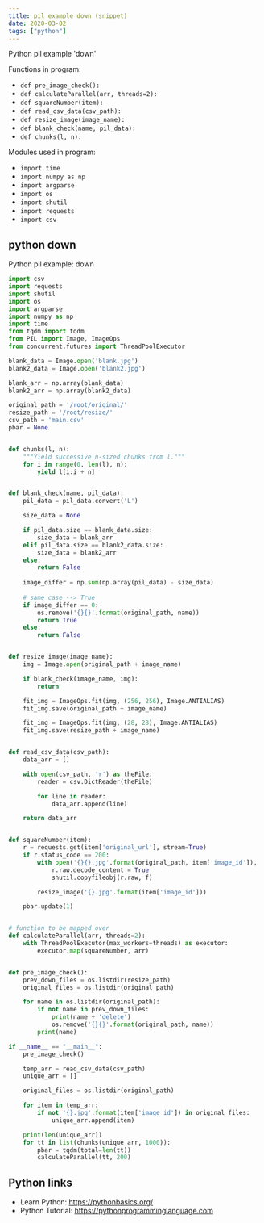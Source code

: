 ```yaml
---
title: pil example down (snippet)
date: 2020-03-02
tags: ["python"]
---
```

Python pil example 'down'

Functions in program: 
* `def pre_image_check():`
* `def calculateParallel(arr, threads=2):`
* `def squareNumber(item):`
* `def read_csv_data(csv_path):`
* `def resize_image(image_name):`
* `def blank_check(name, pil_data):`
* `def chunks(l, n):`

Modules used in program: 
* `import time`
* `import numpy as np`
* `import argparse`
* `import os`
* `import shutil`
* `import requests`
* `import csv`

## python down

Python pil example: down

```python
import csv
import requests
import shutil
import os
import argparse
import numpy as np
import time
from tqdm import tqdm
from PIL import Image, ImageOps
from concurrent.futures import ThreadPoolExecutor

blank_data = Image.open('blank.jpg')
blank2_data = Image.open('blank2.jpg')

blank_arr = np.array(blank_data)
blank2_arr = np.array(blank2_data)

original_path = '/root/original/'
resize_path = '/root/resize/'
csv_path = 'main.csv'
pbar = None


def chunks(l, n):
    """Yield successive n-sized chunks from l."""
    for i in range(0, len(l), n):
        yield l[i:i + n]


def blank_check(name, pil_data):
    pil_data = pil_data.convert('L')

    size_data = None 

    if pil_data.size == blank_data.size:
        size_data = blank_arr
    elif pil_data.size == blank2_data.size:
        size_data = blank2_arr
    else:
        return False
    
    image_differ = np.sum(np.array(pil_data) - size_data)
    
    # same case --> True
    if image_differ == 0:
        os.remove('{}{}'.format(original_path, name))
        return True
    else:
        return False


def resize_image(image_name):
    img = Image.open(original_path + image_name)

    if blank_check(image_name, img):
        return 

    fit_img = ImageOps.fit(img, (256, 256), Image.ANTIALIAS)
    fit_img.save(original_path + image_name)

    fit_img = ImageOps.fit(img, (28, 28), Image.ANTIALIAS)
    fit_img.save(resize_path + image_name)


def read_csv_data(csv_path):
    data_arr = []

    with open(csv_path, 'r') as theFile:
        reader = csv.DictReader(theFile)

        for line in reader:
            data_arr.append(line)

    return data_arr


def squareNumber(item):
    r = requests.get(item['original_url'], stream=True)
    if r.status_code == 200:
        with open('{}{}.jpg'.format(original_path, item['image_id']), 'wb') as f:
            r.raw.decode_content = True
            shutil.copyfileobj(r.raw, f)

        resize_image('{}.jpg'.format(item['image_id']))

    pbar.update(1)


# function to be mapped over
def calculateParallel(arr, threads=2):
    with ThreadPoolExecutor(max_workers=threads) as executor:
        executor.map(squareNumber, arr)


def pre_image_check():
    prev_down_files = os.listdir(resize_path)
    original_files = os.listdir(original_path)

    for name in os.listdir(original_path):
        if not name in prev_down_files:
            print(name + 'delete')
            os.remove('{}{}'.format(original_path, name))
        print(name)

if __name__ == "__main__":
    pre_image_check()

    temp_arr = read_csv_data(csv_path)
    unique_arr = []

    original_files = os.listdir(original_path)

    for item in temp_arr:
        if not '{}.jpg'.format(item['image_id']) in original_files:
            unique_arr.append(item)

    print(len(unique_arr))
    for tt in list(chunks(unique_arr, 1000)):
        pbar = tqdm(total=len(tt))
        calculateParallel(tt, 200)

```

## Python links

- Learn Python: https://pythonbasics.org/
- Python Tutorial: https://pythonprogramminglanguage.com
